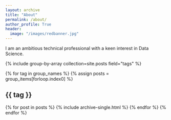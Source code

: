 ```yaml
---
layout: archive
title: "About"
permalink: /about/
author_profile: True
header:
  image: "/images/redbanner.jpg"
---
```


I am an ambitious technical professional with a keen interest in Data Science.             

{% include group-by-array collection=site.posts field="tags" %}

{% for tag in group_names %}
  {% assign posts = group_items[forloop.index0] %}
  <h2 id="{{ tag | slugify }}" class="archive__subtitle">{{ tag }}</h2>
  {% for post in posts %}
    {% include archive-single.html %}
  {% endfor %}
{% endfor %}
